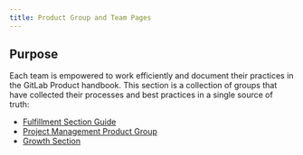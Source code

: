 ```yaml
---
title: Product Group and Team Pages
---
```


## Purpose 

Each team is empowered to work efficiently and document their practices in the GitLab Product handbook. This section is a collection of groups that have collected their processes and best practices in a single source of truth:

- [Fulfillment Section Guide](content/handbook/product/groups/fulfillment-guide/)
- [Project Management Product Group](content/handbook/product/groups/project-management/)
- [Growth Section](content/handbook/product/groups/fulfillment-guide)
